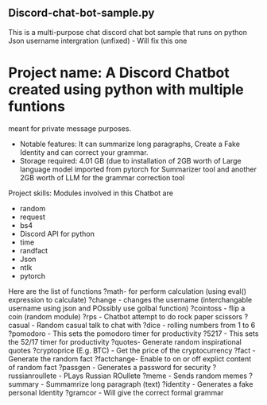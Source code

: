 ## Discord-chat-bot-sample.py
This is a multi-purpose chat discord chat bot sample that runs on python
Json username intergration (unfixed) - Will fix this one


# Project name: A Discord Chatbot created using python with multiple funtions 
meant for private message purposes.

- Notable features: It can summarize long paragraphs, Create a Fake Identity and can correct your grammar.
- Storage required: 4.01 GB (due to installation of 2GB worth of Large language model imported from pytorch 
for Summarizer tool and another 2GB worth of LLM for the grammar correction tool

Project skills: Modules involved in this Chatbot are 
- random
- request
- bs4
- Discord API for python
- time
- randfact
- Json
- ntlk
- pytorch


Here are the list of functions
?math- for perform calculation (using eval() expression to calculate)
?change - changes the username
(interchangable username using json and POssibly use golbal function)
?cointoss - flip a coin
(random module)
?rps - Chatbot attempt to do rock paper scissors
?casual - Random casual talk to chat with
?dice - rolling numbers from 1 to 6 
?pomodoro - This sets the pomodoro timer for productivity
?5217 - This sets the 52/17 timer for productivity
?quotes- Generate random inspirational quotes 
?cryptoprice (E.g. BTC) - Get the price of the cryptocurrency 
?fact - Generate the random fact 
?factchange- Enable to on or off explict content of random fact
?passgen - Generates a password for security
?russianroullete - PLays Russian ROullete
?meme - Sends random memes
?summary - Summamrize long paragraph (text)
?identity - Generates a fake personal Identity
?gramcor - Will give the correct formal grammar
